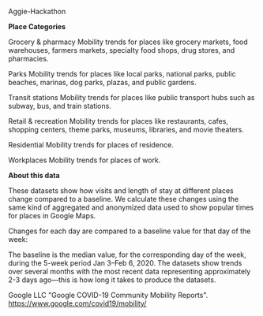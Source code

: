 Aggie-Hackathon

**Place Categories**

Grocery & pharmacy
Mobility trends for places like grocery markets, food warehouses, farmers markets, specialty food shops, drug stores, and pharmacies.

Parks
Mobility trends for places like local parks, national parks, public beaches, marinas, dog parks, plazas, and public gardens.

Transit stations
Mobility trends for places like public transport hubs such as subway, bus, and train stations.

Retail & recreation
Mobility trends for places like restaurants, cafes, shopping centers, theme parks, museums, libraries, and movie theaters.

Residential
Mobility trends for places of residence.

Workplaces
Mobility trends for places of work.

**About this data**

These datasets show how visits and length of stay at different places change compared to a baseline. We calculate these changes using the same kind of aggregated and anonymized data used to show popular times for places in Google Maps.

Changes for each day are compared to a baseline value for that day of the week:

The baseline is the median value, for the corresponding day of the week, during the 5-week period Jan 3–Feb 6, 2020.
The datasets show trends over several months with the most recent data representing approximately 2-3 days ago—this is how long it takes to produce the datasets.

Google LLC "Google COVID-19 Community Mobility Reports".
https://www.google.com/covid19/mobility/
